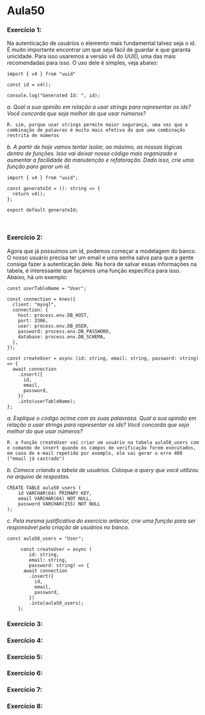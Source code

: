 # Aula50

### Exercício 1:

Na autenticação de usuários o elemento mais fundamental talvez seja o id. É muito importante encontrar um que seja fácil de guardar e que garanta unicidade. Para isso usaremos a versão v4 do UUID, uma das mais recomendadas para isso. 
O uso dele é simples, veja abaixo:

```
import { v4 } from "uuid"

const id = v4();

console.log("Generated Id: ", id);
```
<p><em>a. Qual a sua opinião em relação a usar strings para representar os ids? Você concorda que seja melhor do que usar números?</em></p>

``
R. sim, porque usar strings permite maior segurança, uma vez que a combinação de palavras é muito mais efetiva do que uma combinação restrita de números
``
<p><em>b. A partir de hoje vamos tentar isolar, ao máximo, as nossas lógicas dentro de funções. Isso vai deixar nosso código mais organizado e aumentar a facilidade da manutenção e refatoração. Dado isso, crie uma função para gerar um id.</em></p>

```
import { v4 } from "uuid";

const generateId = (): string => {
  return v4();
};

export default generateId;
```
<br/>


### Exercício 2:

Agora que já possuímos um id, podemos começar a modelagem do banco. O nosso usuário precisa ter um email e uma senha salva para que a gente consiga fazer a autenticação dele. 
Na hora de salvar essas informações na tabela, é interessante que façamos uma função específica para isso. Abaixo, há um exemplo:

```
const userTableName = "User";

const connection = knex({
  client: "mysql",
  connection: {
    host: process.env.DB_HOST,
    port: 3306,
    user: process.env.DB_USER,
    password: process.env.DB_PASSWORD,
    database: process.env.DB_SCHEMA,
  },
});

const createUser = async (id: string, email: string, password: string) => {
  await connection
    .insert({
      id,
      email,
      password,
    })
    .into(userTableName);
};
```

<p><em>a. Explique o código acima com as suas palavrasa. Qual a sua opinião em relação a usar strings para representar os ids? Você concorda que seja melhor do que usar números?</em></p>

``
R. a função createUser vai criar um usuário na tabela aula50_users com o comando de insert quando os campos de verificação forem executados, em caso de e-mail repetido por exemplo, ele vai gerar o erro 409 ("email já castrado")
``

<p><em>b. Comece criando a tabela de usuários. Coloque a query que você utilizou no arquivo de respostas.</em></p>

```
CREATE TABLE aula50_users (
	id VARCHAR(64) PRIMARY KEY,
    email VARCHAR(64) NOT NULL,
    password VARCHAR(255) NOT NULL
);
```

<p><em>c. Pela mesma justificativa do exercício anterior, crie uma função para ser responsável pela criação de usuários no banco.</em></p>

```
const aula50_users = "User";

	 const createUser = async (
		id: string, 
		email: string, 
		password: string) => {
	  await connection
	    .insert({
	      id,
	      email,
	      password,
	    })
	    .into(aula50_users);
	};
```


### Exercício 3:
### Exercício 4:
### Exercício 5:
### Exercício 6:
### Exercício 7:
### Exercício 8: